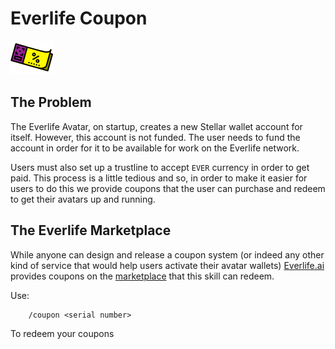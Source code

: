 # Everlife Coupon

![elife-coupon](elife-coupon.png)

## The Problem
The Everlife Avatar, on startup, creates a new Stellar wallet account
for itself. However, this account is not funded. The user needs to fund
the account in order for it to be available for work on the Everlife
network.

Users must also set up a trustline to accept `EVER` currency in order to
get paid. This process is a little tedious and so, in order to make it
easier for users to do this we provide coupons that the user can
purchase and redeem to get their avatars up and running.

## The Everlife Marketplace
While anyone can design and release a coupon system (or indeed any other
kind of service that would help users activate their avatar wallets)
[Everlife.ai](https://everlife.ai) provides coupons on the
[marketplace](https://github.com/everlifeai/everlife-marketplace) that
this skill can redeem.

Use:

        /coupon <serial number>


To redeem your coupons


